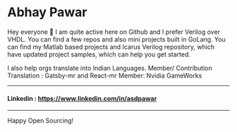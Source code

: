 # Abhay Pawar
Hey everyone 👋 
I am quite active here on Github and I prefer Verilog over VHDL.
You can find a few repos and also mini projects built in GoLang. You can find my Matlab based projects and Icarus Verilog repository, which have updated project samples, which can help you get started. 

I also help orgs translate into Indian Languages.
Member/ Contribution Translation : Gatsby-mr and React-mr
Member: Nvidia GameWorks

----
#### Linkedin : https://www.linkedin.com/in/asdpawar

----
Happy Open Sourcing!
